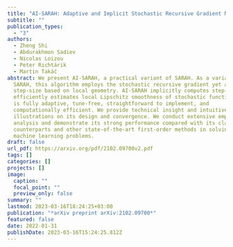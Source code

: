```yaml
---
title: "AI-SARAH: Adaptive and Implicit Stochastic Recursive Gradient Methods"
subtitle: ""
publication_types:
  - "3"
authors:
  - Zheng Shi
  - Abdurakhmon Sadiev
  - Nicolas Loizou
  - Peter Richtárik
  - Martin Takáč
abstract: We present AI-SARAH, a practical variant of SARAH. As a variant of
  SARAH, this algorithm employs the stochastic recursive gradient yet adjusts
  step-size based on local geometry. AI-SARAH implicitly computes step-size and
  efficiently estimates local Lipschitz smoothness of stochastic functions. It
  is fully adaptive, tune-free, straightforward to implement, and
  computationally efficient. We provide technical insight and intuitive
  illustrations on its design and convergence. We conduct extensive empirical
  analysis and demonstrate its strong performance compared with its classical
  counterparts and other state-of-the-art first-order methods in solving convex
  machine learning problems.
draft: false
url_pdf: https://arxiv.org/pdf/2102.09700v2.pdf
tags: []
categories: []
projects: []
image:
  caption: ""
  focal_point: ""
  preview_only: false
summary: ""
lastmod: 2023-03-16T18:24:25+03:00
publication: "*arXiv preprint arXiv:2102.09700*"
featured: false
date: 2022-01-31
publishDate: 2023-03-16T15:24:25.812Z
---
```

